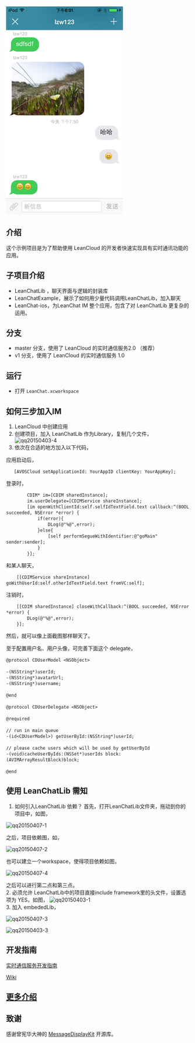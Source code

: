 ![image](https://raw.githubusercontent.com/lzwjava/plan/master/leanchat-ios/shot.png)

## 介绍
这个示例项目是为了帮助使用 LeanCloud 的开发者快速实现具有实时通讯功能的应用。

## 子项目介绍
* LeanChatLib ，聊天界面与逻辑的封装库
* LeanChatExample，展示了如何用少量代码调用LeanChatLib，加入聊天
* LeanChat-ios，为LeanChat IM 整个应用，包含了对 LeanChatLib 更复杂的运用。

## 分支
* master 分支，使用了 LeanCloud 的实时通信服务2.0 （推荐）
* v1 分支，使用了 LeanCloud 的实时通信服务 1.0

## 运行
* 打开 `LeanChat.xcworkspace`

## 如何三步加入IM
1. LeanCloud 中创建应用       
2. 创建项目，加入 LeanChatLib 作为Library，复制几个文件，      
![qq20150403-4](https://cloud.githubusercontent.com/assets/5022872/6982056/c766f686-da3e-11e4-9908-313d65e2016b.png)
3. 依次在合适的地方加入以下代码，      

应用启动后，
```objc
   [AVOSCloud setApplicationId: YourAppID clientKey: YourAppKey];
```

登录时，
```objc
        CDIM* im=[CDIM sharedInstance];
        im.userDelegate=[CDIMService shareInstance];
        [im openWithClientId:self.selfIdTextField.text callback:^(BOOL succeeded, NSError *error) {
            if(error){
                DLog(@"%@",error);
            }else{
                [self performSegueWithIdentifier:@"goMain" sender:sender];
            }
        }];
```

和某人聊天，
```objc
    [[CDIMService shareInstance] goWithUserId:self.otherIdTextField.text fromVC:self];
```

注销时，
```objc
    [[CDIM sharedInstance] closeWithCallback:^(BOOL succeeded, NSError *error) {
        DLog(@"%@",error);
    }];
```

然后，就可以像上面截图那样聊天了。

至于配置用户名、用户头像，可完善下面这个 delegate，
```objc
@protocol CDUserModel <NSObject>

-(NSString*)userId;
-(NSString*)avatarUrl;
-(NSString*)username;

@end

@protocol CDUserDelegate <NSObject>

@required

// run in main queue
-(id<CDUserModel>) getUserById:(NSString*)userId;

// please cache users which will be used by getUserById
-(void)cacheUserByIds:(NSSet*)userIds block:(AVIMArrayResultBlock)block;

@end

```


## 使用 LeanChatLib 需知

1. 如何引入LeanChatLib 依赖？
首先，打开LeanChatLib文件夹，拖动到你的项目中，如图，

![qq20150407-1](https://cloud.githubusercontent.com/assets/5022872/7016274/b1b03672-dd13-11e4-8ddd-4c501c59dbf0.png)

之后，项目依赖图，如，

![qq20150407-2](https://cloud.githubusercontent.com/assets/5022872/7016279/d214abe6-dd13-11e4-8c16-900593bdb33e.png)

也可以建立一个workspace，使得项目依赖如图，

![qq20150407-4](https://cloud.githubusercontent.com/assets/5022872/7016296/18f0e64c-dd14-11e4-9b95-8a89616f4604.png)

之后可以进行第二点和第三点。        
2. 必须允许 LeanChatLib中的项目直接include framework里的头文件，设置选项为 YES，如图，
![qq20150403-1](https://cloud.githubusercontent.com/assets/5022872/6982020/5d34db2a-da3e-11e4-8ef2-2521255bb923.png)       
3. 加入 embededLib，

![qq20150407-3](https://cloud.githubusercontent.com/assets/5022872/7016302/37f2a1de-dd14-11e4-9aec-94c99b1de99b.png)

![qq20150403-3](https://cloud.githubusercontent.com/assets/5022872/6982016/3df508ac-da3e-11e4-963b-c05342579b86.png)


## 开发指南

[实时通信服务开发指南](https://leancloud.cn/docs/realtime_v2.html)

[Wiki](https://github.com/leancloud/leanchat-android/wiki)

## [更多介绍](https://github.com/leancloud/leanchat-android)

## 致谢

感谢曾宪华大神的 [MessageDisplayKit](https://github.com/xhzengAIB/MessageDisplayKit) 开源库。
